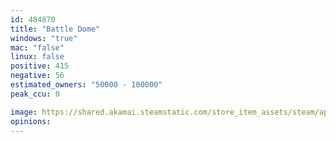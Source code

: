 ```yaml
---
id: 484870
title: "Battle Dome"
windows: "true"
mac: "false"
linux: false
positive: 415
negative: 56
estimated_owners: "50000 - 100000"
peak_ccu: 0

image: https://shared.akamai.steamstatic.com/store_item_assets/steam/apps/484870/header.jpg?t=1549963013
opinions:
---
```

